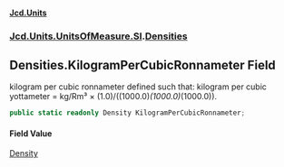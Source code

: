 #### [Jcd.Units](index.md 'index')
### [Jcd.Units.UnitsOfMeasure.SI](Jcd.Units.UnitsOfMeasure.SI.md 'Jcd.Units.UnitsOfMeasure.SI').[Densities](Densities.md 'Jcd.Units.UnitsOfMeasure.SI.Densities')

## Densities.KilogramPerCubicRonnameter Field

kilogram per cubic ronnameter defined such that: kilogram per cubic yottameter = kg/Rm³ ×
(1.0)/((1000.0)*(1000.0)*(1000.0)).

```csharp
public static readonly Density KilogramPerCubicRonnameter;
```

#### Field Value
[Density](Density.md 'Jcd.Units.UnitTypes.Density')